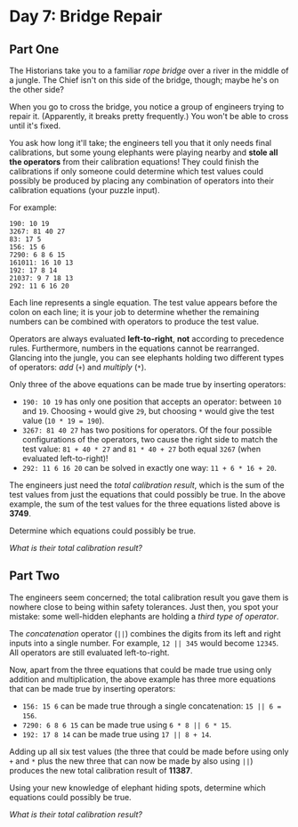 # Day 7: Bridge Repair
## Part One
The Historians take you to a familiar *rope bridge* over a river in the middle of a jungle.
The Chief isn't on this side of the bridge, though; maybe he's on the other side?

When you go to cross the bridge, you notice a group of engineers trying to repair it.
(Apparently, it breaks pretty frequently.) You won't be able to cross until it's fixed.

You ask how long it'll take; the engineers tell you that it only needs final calibrations,
but some young elephants were playing nearby and **stole all the operators** from their calibration equations!
They could finish the calibrations if only someone could determine which test values could possibly be produced
by placing any combination of operators into their calibration equations (your puzzle input).

For example:
```
190: 10 19
3267: 81 40 27
83: 17 5
156: 15 6
7290: 6 8 6 15
161011: 16 10 13
192: 17 8 14
21037: 9 7 18 13
292: 11 6 16 20
```

Each line represents a single equation. The test value appears before the colon on each line;
it is your job to determine whether the remaining numbers can be combined with operators to produce the test value.

Operators are always evaluated **left-to-right**, **not** according to precedence rules.
Furthermore, numbers in the equations cannot be rearranged.
Glancing into the jungle, you can see elephants holding two different types of operators:
*add* (`+`) and *multiply* (`*`).

Only three of the above equations can be made true by inserting operators:
* `190: 10 19` has only one position that accepts an operator: between `10` and `19`. Choosing `+` would give `29`,
  but choosing `*` would give the test value (`10 * 19 = 190`).
* `3267: 81 40 27` has two positions for operators. 
  Of the four possible configurations of the operators, two cause the right side to match the test value:
  `81 + 40 * 27` and `81 * 40 + 27` both equal `3267` (when evaluated left-to-right)!
* `292: 11 6 16 20` can be solved in exactly one way: `11 + 6 * 16 + 20`.

The engineers just need the *total calibration result*, which is the sum of the test values
from just the equations that could possibly be true.
In the above example, the sum of the test values for the three equations listed above is **3749**.

Determine which equations could possibly be true. 

*What is their total calibration result?*

## Part Two
The engineers seem concerned; the total calibration result you gave them is nowhere close to being within safety tolerances.
Just then, you spot your mistake: some well-hidden elephants are holding a *third type of operator*.

The *concatenation* operator (`||`) combines the digits from its left and right inputs into a single number.
For example, `12 || 345` would become `12345`. All operators are still evaluated left-to-right.

Now, apart from the three equations that could be made true using only addition and multiplication,
the above example has three more equations that can be made true by inserting operators:

* `156: 15 6` can be made true through a single concatenation: `15 || 6 = 156`.
* `7290: 6 8 6 15` can be made true using `6 * 8 || 6 * 15`.
* `192: 17 8 14` can be made true using `17 || 8 + 14`.

Adding up all six test values (the three that could be made before using only `+` and `*` plus the new three
that can now be made by also using `||`) produces the new total calibration result of **11387**.

Using your new knowledge of elephant hiding spots, determine which equations could possibly be true.

*What is their total calibration result?*
